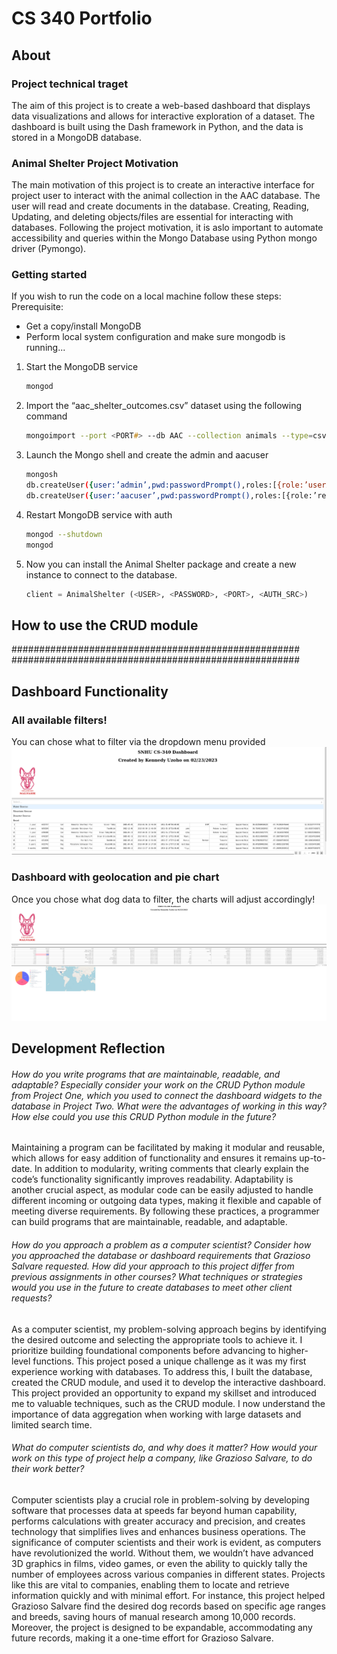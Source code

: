 # CS 340 Portfolio
## About 

### Project technical traget
The aim of this project is to create a web-based dashboard that displays data visualizations and allows for interactive exploration of a dataset. The dashboard is built using the Dash framework in Python, and the data is stored in a MongoDB database. 

### Animal Shelter Project Motivation
The main motivation of this project is to create an interactive interface for project user to interact with the animal collection in the AAC database. The user will read and create documents in the database. Creating, Reading, Updating, and deleting objects/files are essential for interacting with databases. Following the project motivation, it is aslo important to automate accessibility and queries within the Mongo Database using Python mongo driver (Pymongo). 

### Getting started
If you wish to run the code on a local machine follow these steps:
Prerequisite:
- Get a copy/install MongoDB
- Perform local system configuration and make sure mongodb is running...
1. Start the MongoDB service
    
    ```zsh
    mongod
    ```
2. Import the “aac_shelter_outcomes.csv” dataset using the following command
    ```zsh
    mongoimport --port <PORT#> --db AAC --collection animals --type=csv --headerline  <PATH_TO_CSV>aac_shelter_outcomes.csv
    ```
3. Launch the Mongo shell and create the admin and aacuser

    ```zsh
    mongosh
    db.createUser({user:’admin’,pwd:passwordPrompt(),roles:[{role:’userAdminAnyDatabase’,db:’admin’},’readWriteAnyDatabase’]})
    db.createUser({user:’aacuser’,pwd:passwordPrompt(),roles:[{role:’readWrite’,db:’AAC’ }]})
    ```
4. Restart MongoDB service with auth
    ```zsh
    mongod --shutdown
    mongod
    ```
5.  Now you can install the Animal Shelter package and create a new instance to connect to the database.
    ```python
    client = AnimalShelter (<USER>, <PASSWORD>, <PORT>, <AUTH_SRC>)
    ```

## How to use the CRUD module
####################################################
####################################################

## Dashboard Functionality

### All available filters!
You can chose what to filter via the dropdown  menu provided
![Filter Data](docs/img/interactive_dash.png)

### Dashboard with geolocation and pie chart
Once you chose what dog data to filter, the charts will adjust accordingly!
![Filtered Data and Charts](docs/img/dashboard0.png)

## Development Reflection

###### How do you write programs that are maintainable, readable, and adaptable? Especially consider your work on the CRUD Python module from Project One, which you used to connect the dashboard widgets to the database in Project Two. What were the advantages of working in this way? How else could you use this CRUD Python module in the future?

Maintaining a program can be facilitated by making it modular and reusable, which allows for easy addition of functionality and ensures it remains up-to-date. In addition to modularity, writing comments that clearly explain the code’s functionality significantly improves readability. Adaptability is another crucial aspect, as modular code can be easily adjusted to handle different incoming or outgoing data types, making it flexible and capable of meeting diverse requirements. By following these practices, a programmer can build programs that are maintainable, readable, and adaptable.

###### How do you approach a problem as a computer scientist? Consider how you approached the database or dashboard requirements that Grazioso Salvare requested. How did your approach to this project differ from previous assignments in other courses? What techniques or strategies would you use in the future to create databases to meet other client requests?

As a computer scientist, my problem-solving approach begins by identifying the desired outcome and selecting the appropriate tools to achieve it. I prioritize building foundational components before advancing to higher-level functions. This project posed a unique challenge as it was my first experience working with databases. To address this, I built the database, created the CRUD module, and used it to develop the interactive dashboard. This project provided an opportunity to expand my skillset and introduced me to valuable techniques, such as the CRUD module. I now understand the importance of data aggregation when working with large datasets and limited search time.

###### What do computer scientists do, and why does it matter? How would your work on this type of project help a company, like Grazioso Salvare, to do their work better?

Computer scientists play a crucial role in problem-solving by developing software that processes data at speeds far beyond human capability, performs calculations with greater accuracy and precision, and creates technology that simplifies lives and enhances business operations. The significance of computer scientists and their work is evident, as computers have revolutionized the world. Without them, we wouldn’t have advanced 3D graphics in films, video games, or even the ability to quickly tally the number of employees across various companies in different states. Projects like this are vital to companies, enabling them to locate and retrieve information quickly and with minimal effort. For instance, this project helped Grazioso Salvare find the desired dog records based on specific age ranges and breeds, saving hours of manual research among 10,000 records. Moreover, the project is designed to be expandable, accommodating any future records, making it a one-time effort for Grazioso Salvare.
